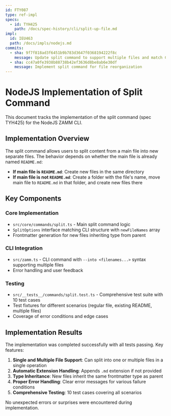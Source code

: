 ```yaml
---
id: FTY087
type: ref-impl
specs:
  - id: TYH425
    path: /docs/spec-history/cli/split-up-file.md
impl:
  id: IEU463
  path: /docs/impls/nodejs.md
commits:
  - sha: 9f7f818ad3f6451b9b783d3647f0368194222f8c
    message: Update split command to support multiple files and match CLI structure
  - sha: cc47a0fe3938b88738b42ef3636d8be8ab6e30df
    message: Implement split command for file reorganization
---
```


# NodeJS Implementation of Split Command

This document tracks the implementation of the split command (spec TYH425) for the NodeJS ZAMM CLI.

## Implementation Overview

The split command allows users to split content from a main file into new separate files. The behavior depends on whether the main file is already named `README.md`:

- **If main file is `README.md`**: Create new files in the same directory
- **If main file is not `README.md`**: Create a folder with the file's name, move main file to `README.md` in that folder, and create new files there

## Key Components

### Core Implementation

- `src/core/commands/split.ts` - Main split command logic
- `SplitOptions` interface matching CLI structure with `newFileNames` array
- Frontmatter generation for new files inheriting type from parent

### CLI Integration

- `src/zamm.ts` - CLI command with `--into <filenames...>` syntax supporting multiple files
- Error handling and user feedback

### Testing

- `src/__tests__/commands/split.test.ts` - Comprehensive test suite with 10 test cases
- Test fixtures for different scenarios (regular file, existing README, multiple files)
- Coverage of error conditions and edge cases

## Implementation Results

The implementation was completed successfully with all tests passing. Key features:

1. **Single and Multiple File Support**: Can split into one or multiple files in a single operation
2. **Automatic Extension Handling**: Appends `.md` extension if not provided
3. **Type Inheritance**: New files inherit the same frontmatter type as parent
4. **Proper Error Handling**: Clear error messages for various failure conditions
5. **Comprehensive Testing**: 10 test cases covering all scenarios

No unexpected errors or surprises were encountered during implementation.
